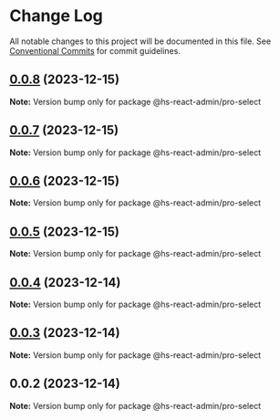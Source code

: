 # Change Log

All notable changes to this project will be documented in this file. See [Conventional Commits](https://conventionalcommits.org) for commit guidelines.

## [0.0.8](https://git.aihuoshi.net/algo_analysis_plat/web/fd-react-admin-components/compare/@hs-react-admin/pro-select@0.0.7...@hs-react-admin/pro-select@0.0.8) (2023-12-15)

**Note:** Version bump only for package @hs-react-admin/pro-select

## [0.0.7](https://git.aihuoshi.net/algo_analysis_plat/web/fd-react-admin-components/compare/@hs-react-admin/pro-select@0.0.6...@hs-react-admin/pro-select@0.0.7) (2023-12-15)

**Note:** Version bump only for package @hs-react-admin/pro-select

## [0.0.6](https://git.aihuoshi.net/algo_analysis_plat/web/fd-react-admin-components/compare/@hs-react-admin/pro-select@0.0.5...@hs-react-admin/pro-select@0.0.6) (2023-12-15)

**Note:** Version bump only for package @hs-react-admin/pro-select

## [0.0.5](https://git.aihuoshi.net/algo_analysis_plat/web/fd-react-admin-components/compare/@hs-react-admin/pro-select@0.0.4...@hs-react-admin/pro-select@0.0.5) (2023-12-15)

**Note:** Version bump only for package @hs-react-admin/pro-select

## [0.0.4](https://git.aihuoshi.net/algo_analysis_plat/web/fd-react-admin-components/compare/@hs-react-admin/pro-select@0.0.3...@hs-react-admin/pro-select@0.0.4) (2023-12-14)

**Note:** Version bump only for package @hs-react-admin/pro-select

## [0.0.3](https://git.aihuoshi.net/algo_analysis_plat/web/fd-react-admin-components/compare/@hs-react-admin/pro-select@0.0.2...@hs-react-admin/pro-select@0.0.3) (2023-12-14)

**Note:** Version bump only for package @hs-react-admin/pro-select

## 0.0.2 (2023-12-14)

**Note:** Version bump only for package @hs-react-admin/pro-select
